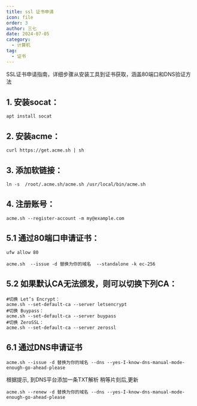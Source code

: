 ```yaml
---
title: ssl 证书申请
icon: file
order: 3
author: 三七
date: 2024-07-05
category:
  - 计算机
tag:
  - 证书
---
```

SSL证书申请指南，详细步骤从安装工具到证书获取，涵盖80端口和DNS验证方法

## 1. 安装socat：
```
apt install socat
```

## 2. 安装acme：
```
curl https://get.acme.sh | sh
```

## 3. 添加软链接：
```
ln -s  /root/.acme.sh/acme.sh /usr/local/bin/acme.sh
```

## 4. 注册账号： 
```
acme.sh --register-account -m my@example.com
```

## 5.1 通过80端口申请证书：
```
ufw allow 80
```
``` 
acme.sh  --issue -d 替换为你的域名  --standalone -k ec-256
```

 
## 5.2 如果默认CA无法颁发，则可以切换下列CA：
```
#切换 Let’s Encrypt：
acme.sh --set-default-ca --server letsencrypt
#切换 Buypass：
acme.sh --set-default-ca --server buypass
#切换 ZeroSSL：
acme.sh --set-default-ca --server zerossl
```

## 6.1 通过DNS申请证书
```
acme.sh --issue -d 替换为你的域名 --dns --yes-I-know-dns-manual-mode-enough-go-ahead-please
```
根据提示, 到DNS平台添加一条TXT解析
稍等片刻后,更新
```
acme.sh --renew -d 替换为你的域名 --dns --yes-I-know-dns-manual-mode-enough-go-ahead-please
```